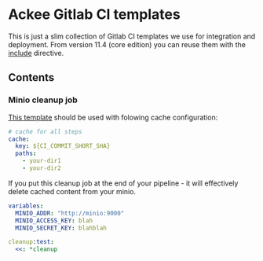 # Ackee Gitlab CI templates

This is just a slim collection of Gitlab CI templates we use 
for integration and deployment. From version 11.4 (core edition) 
you can reuse them with the 
[include](https://docs.gitlab.com/ee/ci/yaml/#include) directive.

## Contents

### Minio cleanup job

[This template](templates/minio-cleanup.yml) should be used with folowing cache configuration:

```yaml
# cache for all steps
cache:
  key: ${CI_COMMIT_SHORT_SHA}
  paths:
    - your-dir1
    - your-dir2
```

If you put this cleanup job at the end of your pipeline - it will effectively 
delete cached content from your minio.

```yaml
variables:
  MINIO_ADDR: "http://minio:9000"
  MINIO_ACCESS_KEY: blah
  MINIO_SECRET_KEY: blahblah

cleanup:test:
  <<: *cleanup
```
